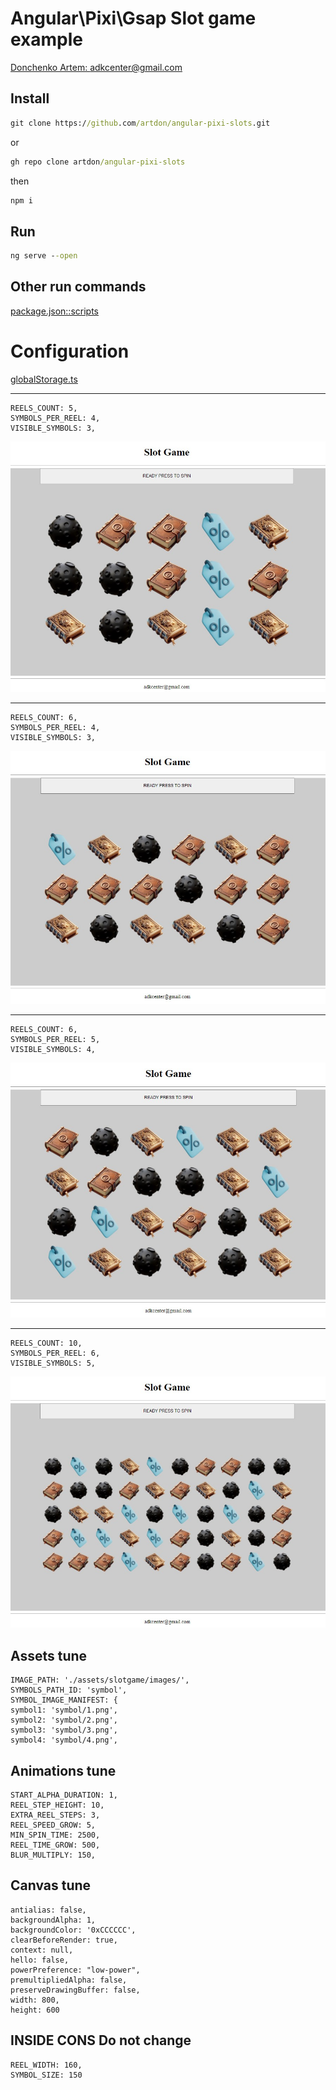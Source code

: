 # Angular\Pixi\Gsap Slot game example
[Donchenko Artem: adkcenter@gmail.com](mailto:adkcenter@gmail.com)

## Install

```cmd
git clone https://github.com/artdon/angular-pixi-slots.git
```
or
```cmd
gh repo clone artdon/angular-pixi-slots
```
then
```cmd
npm i
```
## Run

```cmd
ng serve --open
```
## Other run commands

[package.json::scripts](package.json)

# Configuration
[globalStorage.ts](src/app/components/slotgame/servise/game/common/globalStorage.ts)

<hr>

```
REELS_COUNT: 5,
SYMBOLS_PER_REEL: 4,
VISIBLE_SYMBOLS: 3,
```

![](screens/screen1.jpg)

<hr>

```
REELS_COUNT: 6,
SYMBOLS_PER_REEL: 4,
VISIBLE_SYMBOLS: 3,
```

![](screens/screen2.jpg)

<hr>

```
REELS_COUNT: 6,
SYMBOLS_PER_REEL: 5,
VISIBLE_SYMBOLS: 4,
```

![](screens/screen3.jpg)

<hr>

```
REELS_COUNT: 10,
SYMBOLS_PER_REEL: 6,
VISIBLE_SYMBOLS: 5,
```

![](screens/screen4.jpg)

## Assets tune
```
IMAGE_PATH: './assets/slotgame/images/',
SYMBOLS_PATH_ID: 'symbol',
SYMBOL_IMAGE_MANIFEST: {
symbol1: 'symbol/1.png',
symbol2: 'symbol/2.png',
symbol3: 'symbol/3.png',
symbol4: 'symbol/4.png',
```

## Animations tune
```
START_ALPHA_DURATION: 1,
REEL_STEP_HEIGHT: 10,
EXTRA_REEL_STEPS: 3,
REEL_SPEED_GROW: 5,
MIN_SPIN_TIME: 2500,
REEL_TIME_GROW: 500,
BLUR_MULTIPLY: 150,
```

## Canvas tune
```
antialias: false,
backgroundAlpha: 1,
backgroundColor: '0xCCCCCC',
clearBeforeRender: true,
context: null,
hello: false,
powerPreference: "low-power",
premultipliedAlpha: false,
preserveDrawingBuffer: false,
width: 800,
height: 600
```

## INSIDE CONS Do not change
```
REEL_WIDTH: 160,
SYMBOL_SIZE: 150
```
